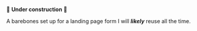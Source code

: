 🚧 **Under construction** 🚧

A barebones set up for a landing page form I will __*likely*__ reuse all the time.
